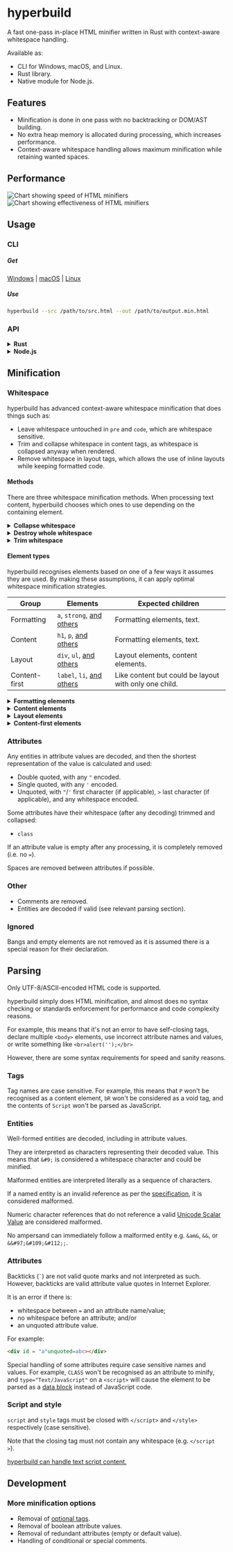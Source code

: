 # hyperbuild

A fast one-pass in-place HTML minifier written in Rust with context-aware whitespace handling.

Available as:
- CLI for Windows, macOS, and Linux.
- Rust library.
- Native module for Node.js.

## Features

- Minification is done in one pass with no backtracking or DOM/AST building.
- No extra heap memory is allocated during processing, which increases performance.
- Context-aware whitespace handling allows maximum minification while retaining wanted spaces.

## Performance

![Chart showing speed of HTML minifiers](./bench/speed.png) ![Chart showing effectiveness of HTML minifiers](./bench/minification.png)

## Usage

### CLI

##### Get

[Windows](https://wilsonl.in/hyperbuild/bin/0.0.9-windows-x86_64.exe) |
[macOS](https://wilsonl.in/hyperbuild/bin/0.0.9-macos-x86_64) |
[Linux](https://wilsonl.in/hyperbuild/bin/0.0.9-linux-x86_64)

##### Use

```bash
hyperbuild --src /path/to/src.html --out /path/to/output.min.html
```

### API

<details>
<summary><strong>Rust</strong></summary>

##### Get

```toml
[dependencies]
hyperbuild = "0.0.9"
```

##### Use

```rust
use hyperbuild::hyperbuild;

fn main() {
    let mut code = b"<p>  Hello, world!  </p>"; 
    match hyperbuild(&mut code) {
        Ok(minified_len) => {}
        Err(error_type, error_at_char_no) => {}
    };
}
```

</details>

<details>
<summary><strong>Node.js</strong></summary>

hyperbuild is available as a [Node.js native module](https://www.npmjs.com/package/hyperbuild), and supports Node.js versions 8 and higher.

##### Get

Using npm:

```bash
npm i hyperbuild
```

Using Yarn:

```bash
yarn add hyperbuild
```

##### Use

```js
const hyperbuild = require("hyperbuild");

const minified = hyperbuild.minify("<p>  Hello, world!  </p>");
```

</details>

## Minification

### Whitespace

hyperbuild has advanced context-aware whitespace minification that does things such as:

- Leave whitespace untouched in `pre` and `code`, which are whitespace sensitive.
- Trim and collapse whitespace in content tags, as whitespace is collapsed anyway when rendered.
- Remove whitespace in layout tags, which allows the use of inline layouts while keeping formatted code.

#### Methods

There are three whitespace minification methods. When processing text content, hyperbuild chooses which ones to use depending on the containing element.

<details>
<summary><strong>Collapse whitespace</strong></summary>

> **Applies to:** any element except [whitespace sensitive](./src/spec/tag/wss.rs) elements.

Reduce a sequence of whitespace characters in text nodes to a single space (U+0020).

<table><thead><tr><th>Before<th>After<tbody><tr><td>

```html
<p>↵
··The·quick·brown·fox↵
··jumps·over·the·lazy↵
··dog.↵
</p>
```

<td>

```html
<p>·The·quick·brown·fox·jumps·over·the·lazy·dog.·</p>
```

</table>
</details>

<details>
<summary><strong>Destroy whole whitespace</strong></summary>

> **Applies to:** any element except [whitespace sensitive](./src/spec/tag/wss.rs), [content](./src/spec/tag/content.rs), [content-first](./src/spec/tag/contentfirst.rs), and [formatting](./src/spec/tag/formatting.rs) elements.

Remove any text nodes that only consist of whitespace characters.

<table><thead><tr><th>Before<th>After<tbody><tr><td>

```html
<ul>↵
··<li>A</li>↵
··<li>B</li>↵
··<li>C</li>↵
</ul>
```

<td>

```html
<ul>↵
··<li>A</li><li>B</li><li>C</li>↵
</ul>
```

</table>
</details>

<details>
<summary><strong>Trim whitespace</strong></summary>

> **Applies to:** any element except [whitespace sensitive](./src/spec/tag/wss.rs) and [formatting](./src/spec/tag/formatting.rs) elements.

Remove any leading/trailing whitespace from any leading/trailing text nodes of a tag.

<table><thead><tr><th>Before<th>After<tbody><tr><td>

```html
<p>↵
··Hey,·I·<em>just</em>·found↵
··out·about·this·<strong>cool</strong>·website!↵
··<sup>[1]</sup>↵
</p>
```

<td>

```html
<p>Hey,·I·<em>just</em>·found↵
··out·about·this·<strong>cool</strong>·website!↵
··<sup>[1]</sup></p>
```

</table>
</details>

#### Element types

hyperbuild recognises elements based on one of a few ways it assumes they are used. By making these assumptions, it can apply optimal whitespace minification strategies.

|Group|Elements|Expected children|
|---|---|---|
|Formatting|`a`, `strong`, [and others](./src/spec/tag/formatting.rs)|Formatting elements, text.|
|Content|`h1`, `p`, [and others](./src/spec/tag/content.rs)|Formatting elements, text.|
|Layout|`div`, `ul`, [and others](./src/spec/tag/layout.rs)|Layout elements, content elements.|
|Content-first|`label`, `li`, [and others](./src/spec/tag/contentfirst.rs)|Like content but could be layout with only one child.|

<details>
<summary><strong>Formatting elements</strong></summary>

> Whitespace is collapsed.

Formatting elements are usually inline elements that wrap around part of some text in a content element, so its whitespace isn't trimmed as they're probably part of the content.

</details>

<details>
<summary><strong>Content elements</strong></summary>

> Whitespace is trimmed and collapsed.

Content elements usually represent a contiguous and complete unit of content such as a paragraph. As such, whitespace is significant but sequences of them are most likely due to formatting.

###### Before

```html
<p>↵
··Hey,·I·<em>just</em>·found↵
··out·about·this·<strong>cool</strong>·website!↵
··<sup>[1]</sup>↵
</p>
```

###### After

```html
<p>Hey,·I·<em>just</em>·found·out·about·this·<strong>cool</strong>·website!·<sup>[1]</sup></p>
```

</details>

<details>
<summary><strong>Layout elements</strong></summary>

> Whitespace is trimmed and collapsed. Whole whitespace is removed.

These elements should only contain other elements and no text. This makes it possible to remove whole whitespace, which is useful when using `display: inline-block` so that whitespace between elements (e.g. indentation) does not alter layout and styling.

###### Before

```html
<ul>↵
··<li>A</li>↵
··<li>B</li>↵
··<li>C</li>↵
</ul>
```

###### After

```html
<ul><li>A</li><li>B</li><li>C</li></ul>
```

</details>

<details>
<summary><strong>Content-first elements</strong></summary>

> Whitespace is trimmed and collapsed.

These elements are usually like content elements but are occasionally used like a layout element with one child. Whole whitespace is not removed as it might contain content, but this is OK for using as layout as there is only one child and whitespace is trimmed.

###### Before

```html
<li>↵
··<article>↵
····<section></section>↵
····<section></section>↵
··</article>↵
</li>
```

###### After

```html
<li><article><section></section><section></section></article></li>
```

</details>

### Attributes

Any entities in attribute values are decoded, and then the shortest representation of the value is calculated and used:

- Double quoted, with any `"` encoded.
- Single quoted, with any `'` encoded.
- Unquoted, with `"`/`'` first character (if applicable), `>` last character (if applicable), and any whitespace encoded.

Some attributes have their whitespace (after any decoding) trimmed and collapsed:

- `class`

If an attribute value is empty after any processing, it is completely removed (i.e. no `=`).

Spaces are removed between attributes if possible.

### Other

- Comments are removed.
- Entities are decoded if valid (see relevant parsing section).

### Ignored

Bangs and empty elements are not removed as it is assumed there is a special reason for their declaration.

## Parsing

Only UTF-8/ASCII-encoded HTML code is supported.

hyperbuild simply does HTML minification, and almost does no syntax checking or standards enforcement for performance and code complexity reasons.

For example, this means that it's not an error to have self-closing tags, declare multiple `<body>` elements, use incorrect attribute names and values, or write something like `<br>alert('');</br>`

However, there are some syntax requirements for speed and sanity reasons.

### Tags

Tag names are case sensitive. For example, this means that `P` won't be recognised as a content element, `bR` won't be considered as a void tag, and the contents of `Script` won't be parsed as JavaScript.

### Entities

Well-formed entities are decoded, including in attribute values.

They are interpreted as characters representing their decoded value. This means that `&#9;` is considered a whitespace character and could be minified.

Malformed entities are interpreted literally as a sequence of characters.

If a named entity is an invalid reference as per the [specification](https://html.spec.whatwg.org/multipage/named-characters.html#named-character-references), it is considered malformed.

Numeric character references that do not reference a valid [Unicode Scalar Value](https://www.unicode.org/glossary/#unicode_scalar_value) are considered malformed.

No ampersand can immediately follow a malformed entity e.g. `&am&`, `&&`, or `&&#97;&#109;&#112;;`.

### Attributes

Backticks (`` ` ``) are not valid quote marks and not interpreted as such.
However, backticks are valid attribute value quotes in Internet Explorer.

It is an error if there is:

- whitespace between `=` and an attribute name/value;
- no whitespace before an attribute; and/or
- an unquoted attribute value.

For example:

```html
<div id = "a"unquoted=abc></div>
```

Special handling of some attributes require case sensitive names and values. For example, `CLASS` won't be recognised as an attribute to minify, and `type="Text/JavaScript"` on a `<script>` will cause the element to be parsed as a [data block](https://html.spec.whatwg.org/dev/scripting.html#data-block) instead of JavaScript code.

### Script and style

`script` and `style` tags must be closed with `</script>` and `</style>` respectively (case sensitive).

Note that the closing tag must not contain any whitespace (e.g. `</script  >`).

[hyperbuild can handle text script content.](./notes/Text%20script%20content.md)

## Development

### More minification options

- Removal of [optional tags](https://html.spec.whatwg.org/multipage/syntax.html#syntax-tag-omission).
- Removal of boolean attribute values.
- Removal of redundant attributes (empty or default value).
- Handling of conditional or special comments.

